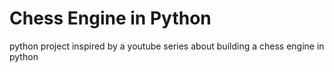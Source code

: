 # Chess Engine in Python

python project inspired by a youtube series about building a chess engine in python
